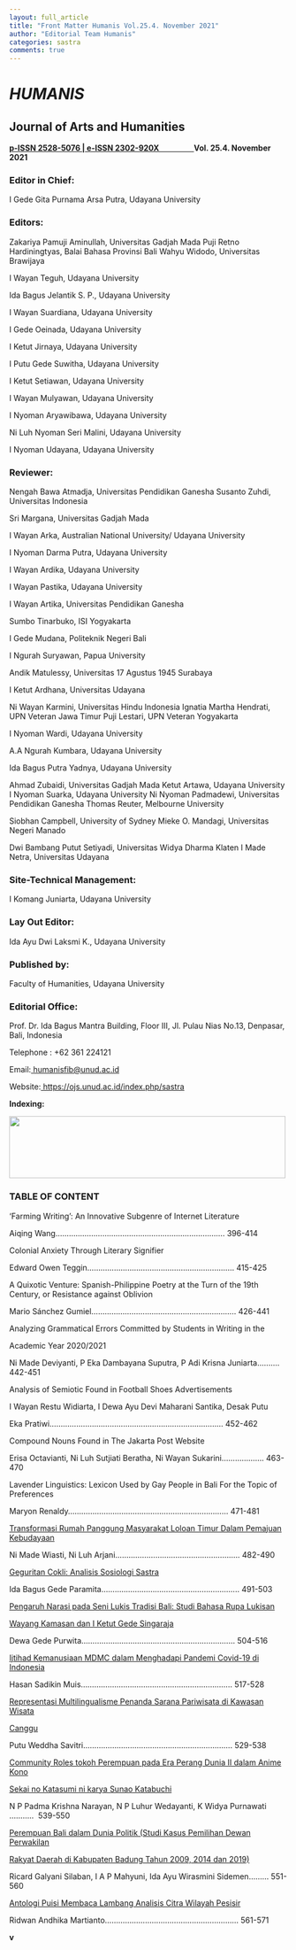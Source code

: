 ```yaml
---
layout: full_article
title: "Front Matter Humanis Vol.25.4. November 2021"
author: "Editorial Team Humanis"
categories: sastra
comments: true
---
```


<a name="caption1"></a>
<h1><a name="bookmark0"></a><span class="font1" style="font-weight:bold;font-style:italic;"><a name="bookmark1"></a>HUMANIS</span></h1>
<h2><a name="bookmark2"></a><span class="font0" style="font-weight:bold;"><a name="bookmark3"></a>Journal of Arts and Humanities</span></h2>
<p><a href="http://u.lipi.go.id/1469841632"><span class="font3" style="font-weight:bold;">p-ISSN 2528-5076 |</span></a><a href="http://u.lipi.go.id/1352755371"><span class="font3" style="font-weight:bold;"> e-ISSN 2302-920X &nbsp;&nbsp;&nbsp;&nbsp;&nbsp;&nbsp;&nbsp;&nbsp;&nbsp;&nbsp;&nbsp;&nbsp;&nbsp;&nbsp;&nbsp;&nbsp;&nbsp;&nbsp;</span></a><span class="font3" style="font-weight:bold;">Vol. 25.4. November 2021</span></p>
<h3><a name="bookmark4"></a><span class="font3" style="font-weight:bold;"><a name="bookmark5"></a>Editor in Chief:</span></h3>
<p><span class="font3">I Gede Gita Purnama Arsa Putra, Udayana University</span></p>
<h3><a name="bookmark6"></a><span class="font3" style="font-weight:bold;"><a name="bookmark7"></a>Editors:</span></h3>
<p><span class="font3">Zakariya Pamuji Aminullah, Universitas Gadjah Mada Puji Retno Hardiningtyas, Balai Bahasa Provinsi Bali Wahyu Widodo, Universitas Brawijaya</span></p>
<p><span class="font3">I Wayan Teguh, Udayana University</span></p>
<p><span class="font3">Ida Bagus Jelantik S. P., Udayana University</span></p>
<p><span class="font3">I Wayan Suardiana, Udayana University</span></p>
<p><span class="font3">I Gede Oeinada, Udayana University</span></p>
<p><span class="font3">I Ketut Jirnaya, Udayana University</span></p>
<p><span class="font3">I Putu Gede Suwitha, Udayana University</span></p>
<p><span class="font3">I Ketut Setiawan, Udayana University</span></p>
<p><span class="font3">I Wayan Mulyawan, Udayana University</span></p>
<p><span class="font3">I Nyoman Aryawibawa, Udayana University</span></p>
<p><span class="font3">Ni Luh Nyoman Seri Malini, Udayana University</span></p>
<p><span class="font3">I Nyoman Udayana, Udayana University</span></p>
<h3><a name="bookmark8"></a><span class="font3" style="font-weight:bold;"><a name="bookmark9"></a>Reviewer:</span></h3>
<p><span class="font3">Nengah Bawa Atmadja, Universitas Pendidikan Ganesha Susanto Zuhdi, Universitas Indonesia</span></p>
<p><span class="font3">Sri Margana, Universitas Gadjah Mada</span></p>
<p><span class="font3">I Wayan Arka, Australian National University/ Udayana University</span></p>
<p><span class="font3">I Nyoman Darma Putra, Udayana University</span></p>
<p><span class="font3">I Wayan Ardika, Udayana University</span></p>
<p><span class="font3">I Wayan Pastika, Udayana University</span></p>
<p><span class="font3">I Wayan Artika, Universitas Pendidikan Ganesha</span></p>
<p><span class="font3">Sumbo Tinarbuko, ISI Yogyakarta</span></p>
<p><span class="font3">I Gede Mudana, Politeknik Negeri Bali</span></p>
<p><span class="font3">I Ngurah Suryawan, Papua University</span></p>
<p><span class="font3">Andik Matulessy, Universitas 17 Agustus 1945 Surabaya</span></p>
<p><span class="font3">I Ketut Ardhana, Universitas Udayana</span></p>
<p><span class="font3">Ni Wayan Karmini, Universitas Hindu Indonesia Ignatia Martha Hendrati, UPN Veteran Jawa Timur Puji Lestari, UPN Veteran Yogyakarta</span></p>
<p><span class="font3">I Nyoman Wardi, Udayana University</span></p>
<p><span class="font3">A.A Ngurah Kumbara, Udayana University</span></p>
<p><span class="font3">Ida Bagus Putra Yadnya, Udayana University</span></p>
<p><span class="font3">Ahmad Zubaidi, Universitas Gadjah Mada Ketut Artawa, Udayana University I Nyoman Suarka, Udayana University Ni Nyoman Padmadewi, Universitas Pendidikan Ganesha Thomas Reuter, Melbourne University</span></p>
<p><span class="font3">Siobhan Campbell, University of Sydney Mieke O. Mandagi, Universitas Negeri Manado</span></p>
<p><span class="font3">Dwi Bambang Putut Setiyadi, Universitas Widya Dharma Klaten I Made Netra, Universitas Udayana</span></p>
<h3><a name="bookmark10"></a><span class="font3" style="font-weight:bold;"><a name="bookmark11"></a>Site-Technical Management:</span></h3>
<p><span class="font3">I Komang Juniarta, Udayana University</span></p>
<h3><a name="bookmark12"></a><span class="font3" style="font-weight:bold;"><a name="bookmark13"></a>Lay Out Editor:</span></h3>
<p><span class="font3">Ida Ayu Dwi Laksmi K., Udayana University</span></p>
<h3><a name="bookmark14"></a><span class="font3" style="font-weight:bold;"><a name="bookmark15"></a>Published by:</span></h3>
<p><span class="font3">Faculty of Humanities, Udayana University</span></p>
<h3><a name="bookmark16"></a><span class="font3" style="font-weight:bold;"><a name="bookmark17"></a>Editorial Office:</span></h3>
<p><span class="font3">Prof. Dr. Ida Bagus Mantra Building, Floor III, Jl. Pulau Nias No.13, Denpasar, Bali, Indonesia</span></p>
<p><span class="font3">Telephone : +62 361 224121</span></p>
<p><span class="font3">Email:</span><a href="mailto:humanisfib@unud.ac.id"><span class="font3"> </span><span class="font3" style="text-decoration:underline;">humanisfib@unud.ac.id</span></a></p>
<p><span class="font3">Website:</span><a href="https://ojs.unud.ac.id/index.php/sastra"><span class="font3"> </span><span class="font3" style="text-decoration:underline;">https://ojs.unud.ac.id/index.php/sastra</span></a></p>
<p><span class="font3" style="font-weight:bold;">Indexing:</span></p><img src="https://jurnal.harianregional.com/media/79627-1.jpg" alt="" style="width:375pt;height:84pt;">
<h3><a name="bookmark18"></a><span class="font3" style="font-weight:bold;"><a name="bookmark19"></a>TABLE OF CONTENT</span></h3>
<p><span class="font3">‘Farming Writing’: An Innovative Subgenre of Internet Literature</span></p>
<p><span class="font3">Aiqing Wang…………………………………………………………………. 396-414</span></p>
<p><span class="font3">Colonial Anxiety Through Literary Signifier</span></p>
<p><span class="font3">Edward Owen Teggin………………………………………………………… 415-425</span></p>
<p><span class="font3">A Quixotic Venture: Spanish-Philippine Poetry at the Turn of the 19th Century, or Resistance against Oblivion</span></p>
<p><span class="font3">Mario Sánchez Gumiel……………………………………………………….. 426-441</span></p>
<p><span class="font3">Analyzing Grammatical Errors Committed by Students in Writing in the</span></p>
<p><span class="font3">Academic Year 2020/2021</span></p>
<p><span class="font3">Ni Made Deviyanti, P Eka Dambayana Suputra, P Adi Krisna Juniarta.......... 442-451</span></p>
<p><span class="font3">Analysis of Semiotic Found in Football Shoes Advertisements</span></p>
<p><span class="font3">I Wayan Restu Widiarta, I Dewa Ayu Devi Maharani Santika, Desak Putu</span></p>
<p><span class="font3">Eka Pratiwi…………………………………………………………………… 452-462</span></p>
<p><span class="font3">Compound Nouns Found in The Jakarta Post Website</span></p>
<p><span class="font3">Erisa Octavianti, Ni Luh Sutjiati Beratha, Ni Wayan Sukarini………………. 463-470</span></p>
<p><span class="font3">Lavender Linguistics: Lexicon Used by Gay People in Bali For the Topic of Preferences</span></p>
<p><span class="font3">Maryon Renaldy……………………………………………………………… 471-481</span></p>
<p><a href="https://ojs.unud.ac.id/index.php/sastra/article/view/74449"><span class="font3">Transformasi Rumah Panggung Masyarakat Loloan Timur Dalam Pemajuan</span></a><span class="font3"> </span><a href="https://ojs.unud.ac.id/index.php/sastra/article/view/74449"><span class="font3">Kebudayaan</span></a></p>
<p><span class="font3">Ni Made Wiasti, Ni Luh Arjani……………………………………………..... 482-490</span></p>
<p><a href="https://ojs.unud.ac.id/index.php/sastra/article/view/74719"><span class="font3">Geguritan Cokli: Analisis Sosiologi Sastra</span></a></p>
<p><span class="font3">Ida Bagus Gede Paramita…………………………………………………….. 491-503</span></p>
<p><a href="https://ojs.unud.ac.id/index.php/sastra/article/view/75327"><span class="font3">Pengaruh Narasi pada Seni Lukis Tradisi Bali: Studi Bahasa Rupa Lukisan</span></a></p>
<p><a href="https://ojs.unud.ac.id/index.php/sastra/article/view/75327"><span class="font3">Wayang Kamasan dan I Ketut Gede Singaraja</span></a></p>
<p><span class="font3">Dewa Gede Purwita…………………………………………………………... 504-516</span></p>
<p><a href="https://ojs.unud.ac.id/index.php/sastra/article/view/74995"><span class="font3">Ijtihad Kemanusiaan MDMC dalam Menghadapi Pandemi Covid-19 di Indonesia</span></a></p>
<p><span class="font3">Hasan Sadikin Muis………………………………………………………….. 517-528</span></p>
<p><a href="https://ojs.unud.ac.id/index.php/sastra/article/view/75329"><span class="font3">Representasi Multilingualisme Penanda Sarana Pariwisata di Kawasan Wisata</span></a></p>
<p><a href="https://ojs.unud.ac.id/index.php/sastra/article/view/75329"><span class="font3">Canggu</span></a></p>
<p><span class="font3">Putu Weddha Savitri…………………………………………………………. 529-538</span></p>
<p><a href="https://ojs.unud.ac.id/index.php/sastra/article/view/75445"><span class="font3">Community Roles tokoh Perempuan pada Era Perang Dunia II dalam Anime Kono</span></a></p>
<p><a href="https://ojs.unud.ac.id/index.php/sastra/article/view/75445"><span class="font3">Sekai no Katasumi ni karya Sunao Katabuchi</span></a></p>
<p><span class="font3">N P Padma Krishna Narayan, N P Luhur Wedayanti, K Widya Purnawati ……….. &nbsp;539-550</span></p>
<p><a href="https://ojs.unud.ac.id/index.php/sastra/article/view/72544"><span class="font3">Perempuan Bali dalam Dunia Politik (Studi Kasus Pemilihan Dewan Perwakilan</span></a></p>
<p><a href="https://ojs.unud.ac.id/index.php/sastra/article/view/72544"><span class="font3">Rakyat Daerah di Kabupaten Badung Tahun 2009, 2014 dan 2019)</span></a></p>
<p><span class="font3">Ricard Galyani Silaban, I A P Mahyuni, Ida Ayu Wirasmini Sidemen……… 551-560</span></p>
<p><a href="https://ojs.unud.ac.id/index.php/sastra/article/view/71479"><span class="font3">Antologi Puisi Membaca Lambang Analisis Citra Wilayah Pesisir</span></a></p>
<p><span class="font3">Ridwan Andhika Martianto…………………………………………………... 561-571</span></p>
<p><span class="font2" style="font-weight:bold;">v</span></p>
